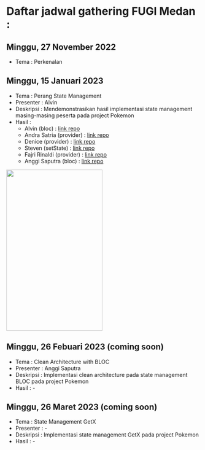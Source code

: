 # Daftar jadwal gathering FUGI Medan :

## Minggu, 27 November 2022
 * Tema : Perkenalan 
 
## Minggu, 15 Januari 2023
 * Tema : Perang State Management  
 * Presenter : Alvin
 * Deskripsi : Mendemonstrasikan hasil implementasi state management masing-masing peserta pada project Pokemon
 * Hasil : 
     * Alvin (bloc) : [link repo](https://github.com/alvinwatner/gtrng2_alvin)
     * Andra Satria (provider) : [link repo](https://github.com/andrapratama/pokemon-provider)     
     * Denice (provider) : [link repo](www.google.com)        
     * Steven (setState) : [link repo](www.google.com)        
     * Fajri Rinaldi (provider) : [link repo](www.google.com)
     * Anggi Saputra (bloc) : [link repo](https://github.com/anggiedwarsa/pokemon)     

<img src="https://user-images.githubusercontent.com/58515206/212534113-7317618e-a94e-45fb-89a9-ebe170a12254.gif" width="250" height="420"/>



## Minggu, 26 Febuari 2023 (coming soon)
 * Tema : Clean Architecture with BLOC 
 * Presenter : Anggi Saputra
 * Deskripsi : Implementasi clean architecture pada state management BLOC pada project Pokemon
 * Hasil : -

## Minggu, 26 Maret 2023 (coming soon)
 * Tema : State Management GetX
 * Presenter : -
 * Deskripsi : Implementasi state management GetX pada project Pokemon
 * Hasil : -
